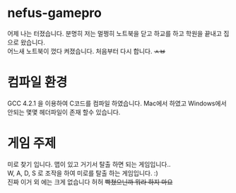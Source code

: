 # nefus-gamepro
어제 나는 터졌습니다. 분명히 저는 멀쩡히 노트북을 닫고 하교를 하고 학원을 끝내고 집으로 왔습니다. <br/>
어느새 노트북이 껐다 켜졌습니다. 처음부터 다시 합니다. <del> ㅅㅂ </del> <br/>

# 컴파일 환경
GCC 4.2.1 을 이용하여 C코드를 컴파일 하였습니다. Mac에서 하였고 Windows에서 안되는 몇몇 헤더파일이 존재 할수 있습니다. <br/>


# 게임 주제 
미로 찾기 입니다. 맵이 있고 거기서 탈출 하면 되는 게임입니다.. <br/>
W, A, D, S 로 조작을 하여 미로를 탈출 하는 게임입니다. :) <br/>
진짜 이거 외 에는 크게 없습니다 허허 <del> 빡쳤으닌까 뭐라 하지 마요 </del> <br/>
